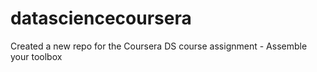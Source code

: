 # datasciencecoursera
Created a new repo for the Coursera DS course assignment - Assemble your toolbox

